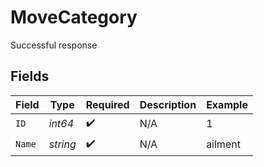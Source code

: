 # MoveCategory

Successful response


## Fields

| Field              | Type               | Required           | Description        | Example            |
| ------------------ | ------------------ | ------------------ | ------------------ | ------------------ |
| `ID`               | *int64*            | :heavy_check_mark: | N/A                | 1                  |
| `Name`             | *string*           | :heavy_check_mark: | N/A                | ailment            |